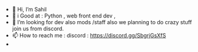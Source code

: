 - 👋 Hi, I’m Sahil
- 🥇 i Good at : Python , web front end dev ,
- 💞️ I’m looking for dev also mods /staff also we planning to do crazy stuff join us from discord.
- 📫 How to reach me : discord : https://discord.gg/SbgrjGsXfS
- 
